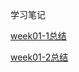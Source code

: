 学习笔记

[week01-1总结](https://github.com/wxywizard/JAVA-000/blob/main/Week_01/week01-1%E6%80%BB%E7%BB%93.md)

[week01-2总结](week01-2总结.md)

